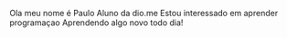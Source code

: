 Ola meu nome é Paulo
Aluno da dio.me
Estou interessado em aprender programaçao
Aprendendo algo novo todo dia!
